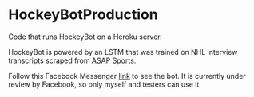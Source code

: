 # HockeyBotProduction
Code that runs HockeyBot on a Heroku server. 

HockeyBot is powered by an LSTM that was trained on NHL interview transcripts scraped from [ASAP Sports](http://www.asapsports.com/). 

Follow this Facebook Messenger [link](m.me/102447081166159) to see the bot. It is currently under review by Facebook, so only myself and testers can use it. 
